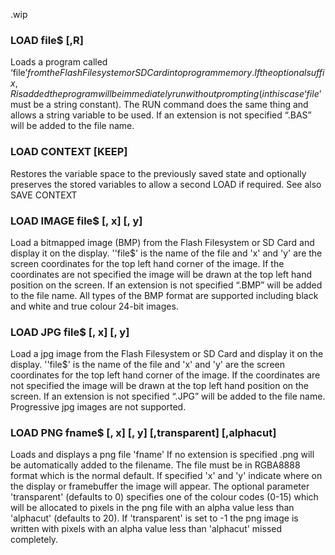 .wip


### LOAD file$ [,R]

Loads a program called ‘file$’ from the Flash Filesystem or SD Card into program memory. If the optional suffix ,R is added the program will be immediately run without prompting (in this case ‘file$’ must be a string constant). The RUN command does the same thing and allows a string variable to be used. If an extension is not specified “.BAS” will be added to the file name.

### LOAD CONTEXT [KEEP]

Restores the variable space to the previously saved state and optionally preserves the stored variables to allow a second LOAD if required. See also SAVE CONTEXT

### LOAD IMAGE file$ [, x] [, y]

Load a bitmapped image (BMP) from the Flash Filesystem or SD Card and display it on the display. ''file$' is the name of the file and 'x' and 'y' are the screen coordinates for the top left hand corner of the image. If the coordinates are not specified the image will be drawn at the top left hand position on the screen. If an extension is not specified “.BMP” will be added to the file name. All types of the BMP format are supported including black and white and true colour 24-bit images.

### LOAD JPG file$ [, x] [, y]

Load a jpg image from the Flash Filesystem or SD Card and display it on the display. ''file$' is the name of the file and 'x' and 'y' are the screen coordinates for the top left hand corner of the image. If the coordinates are not specified the image will be drawn at the top left hand position on the screen. If an extension is not specified “.JPG” will be added to the file name. Progressive jpg images are not supported.

### LOAD PNG fname$ [, x] [, y] [,transparent] [,alphacut]

Loads and displays a png file 'fname' If no extension is specified .png will be automatically added to the filename. The file must be in RGBA8888 format which is the normal default. If specified 'x' and 'y' indicate where on the display or framebuffer the image will appear. The optional parameter 'transparent' (defaults to 0) specifies one of the colour codes (0-15) which will be allocated to pixels in the png file with an alpha value less than 'alphacut' (defaults to 20). If 'transparent' is set to -1 the png image is written with pixels with an alpha value less than 'alphacut' missed completely.